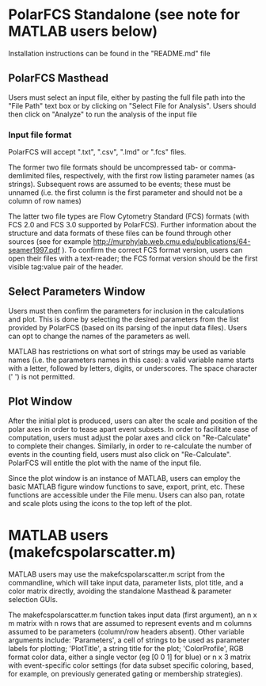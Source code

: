 # PolarFCS Standalone (see note for MATLAB users below)
Installation instructions can be found in the "README.md" file

## PolarFCS Masthead
Users must select an input file, either by pasting the full file path into the "File Path" text box or by clicking on "Select File for Analysis". Users should then click on "Analyze" to run the analysis of the input file

### Input file format
PolarFCS will accept ".txt", ".csv", ".lmd" or ".fcs" files. 

The former two file formats should be uncompressed tab- or comma-demlimited files, respectively, with the first row listing parameter names (as strings). Subsequent rows are assumed to be events; these must be unnamed (i.e. the first column is the first parameter and should not be a column of row names) 

The latter two file types are Flow Cytometry Standard (FCS) formats (with FCS 2.0 and FCS 3.0 supported by PolarFCS). Further information about the structure and data formats of these files can be found through other sources (see for example http://murphylab.web.cmu.edu/publications/64-seamer1997.pdf ). To confirm the correct FCS format version, users can open their files with a text-reader; the FCS format version should be the first visible tag:value pair of the header.

## Select Parameters Window
Users must then confirm the parameters for inclusion in the calculations and plot. This is done by selecting the desired parameters from the list provided by PolarFCS (based on its parsing of the input data files). Users can opt to change the names of the parameters as well. 

MATLAB has restrictions on what sort of strings may be used as variable names (i.e. the parameters names in this case): a valid variable name starts with a letter, followed by letters, digits, or underscores. The space character (' ') is not permitted.

## Plot Window
After the initial plot is produced, users can alter the scale and position of the polar axes in order to tease apart event subsets. In order to facilitate ease of computation, users must adjust the polar axes and click on "Re-Calculate" to complete their changes. Similarly, in order to re-calculate the number of events in the counting field, users must also click on "Re-Calculate". PolarFCS will entitle the plot with the name of the input file.

Since the plot window is an instance of MATLAB, users can employ the basic MATLAB figure window functions to save, export, print, etc. These functions are accessible under the File menu. Users can also pan, rotate and scale plots using the icons to the top left of the plot.

# MATLAB users (makefcspolarscatter.m)
MATLAB users may use the makefcspolarscatter.m script from the commandline, which will take input data, parameter lists, plot title, and a color matrix directly, avoiding the standalone Masthead & parameter selection GUIs.

The makefcspolarscatter.m function takes input data (first argument), an n x m matrix with n rows that are assumed to represent events and m columns assumed to be parameters (column/row headers absent). Other variable arguments include: 'Parameters', a cell of strings to be used as parameter labels for plotting; 'PlotTitle', a string title for the plot; 'ColorProfile', RGB format color data, either a single vector (eg [0 0 1] for blue) or n x 3 matrix with event-specific color settings (for data subset specific coloring, based, for example, on previously generated gating or membership strategies).
